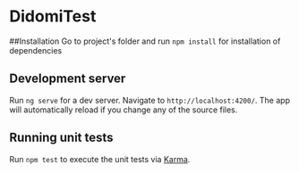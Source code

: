 # DidomiTest

##Installation
Go to project's folder and run `npm install` for installation of dependencies

## Development server

Run `ng serve` for a dev server. Navigate to `http://localhost:4200/`. The app will automatically reload if you change any of the source files.

## Running unit tests

Run `npm test` to execute the unit tests via [Karma](https://karma-runner.github.io).

